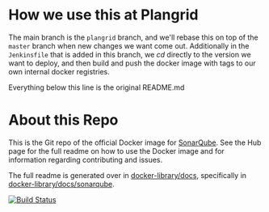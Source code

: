 # How we use this at Plangrid

The main branch is the `plangrid` branch, and we'll rebase this on top
of the `master` branch when new changes we want come out. Additionally
in the `Jenkinsfile` that is added in this branch, we *cd* directly to
the version we want to deploy, and then build and push the docker image
with tags to our own internal docker registries.

Everything below this line is the original README.md

# About this Repo

This is the Git repo of the official Docker image for [SonarQube](https://registry.hub.docker.com/_/sonarqube/). See the Hub page for the full readme on how to use the Docker image and for information regarding contributing and issues.

The full readme is generated over in [docker-library/docs](https://github.com/docker-library/docs), specifically in [docker-library/docs/sonarqube](https://github.com/docker-library/docs/tree/master/sonarqube).

[![Build Status](https://travis-ci.org/SonarSource/docker-sonarqube.svg)](https://travis-ci.org/SonarSource/docker-sonarqube)
